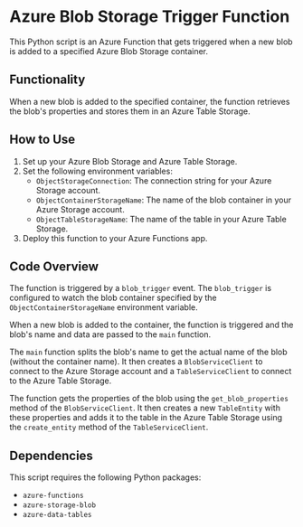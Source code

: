 # Azure Blob Storage Trigger Function

This Python script is an Azure Function that gets triggered when a new blob is added to a specified Azure Blob Storage container. 

## Functionality

When a new blob is added to the specified container, the function retrieves the blob's properties and stores them in an Azure Table Storage.

## How to Use

1. Set up your Azure Blob Storage and Azure Table Storage.
2. Set the following environment variables:
    - `ObjectStorageConnection`: The connection string for your Azure Storage account.
    - `ObjectContainerStorageName`: The name of the blob container in your Azure Storage account.
    - `ObjectTableStorageName`: The name of the table in your Azure Table Storage.
3. Deploy this function to your Azure Functions app.

## Code Overview

The function is triggered by a `blob_trigger` event. The `blob_trigger` is configured to watch the blob container specified by the `ObjectContainerStorageName` environment variable.

When a new blob is added to the container, the function is triggered and the blob's name and data are passed to the `main` function.

The `main` function splits the blob's name to get the actual name of the blob (without the container name). It then creates a `BlobServiceClient` to connect to the Azure Storage account and a `TableServiceClient` to connect to the Azure Table Storage.

The function gets the properties of the blob using the `get_blob_properties` method of the `BlobServiceClient`. It then creates a new `TableEntity` with these properties and adds it to the table in the Azure Table Storage using the `create_entity` method of the `TableServiceClient`.

## Dependencies

This script requires the following Python packages:

- `azure-functions`
- `azure-storage-blob`
- `azure-data-tables`